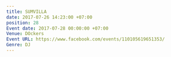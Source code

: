 ```yaml
---
title: SUMVILLA
date: 2017-07-26 14:23:00 +07:00
position: 28
Event date: 2017-07-28 00:00:00 +07:00
Venue: DOckers
Event URL: https://www.facebook.com/events/110105619651353/
Genre: DJ
---
```


